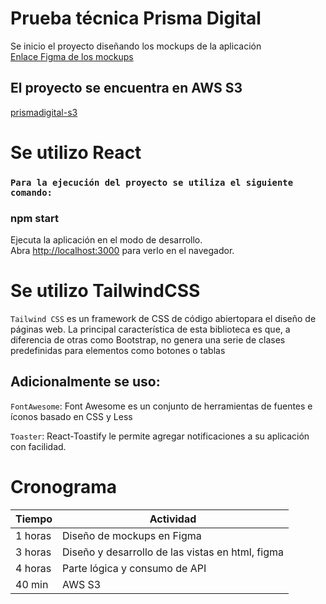 # Prueba técnica Prisma Digital

Se inicio el proyecto diseñando los mockups de la aplicación  
[Enlace Figma de los mockups](https://www.figma.com/proto/c4gJCNFhCPfCMW61zCBtWo/Untitled?node-id=1%3A2&scaling=min-zoom&page-id=0%3A1)

## El proyecto se encuentra en AWS S3

[prismadigital-s3](http://prismadigital-app.s3-website.us-east-2.amazonaws.com/)

# Se utilizo React

### `Para la ejecución del proyecto se utiliza el siguiente comando:`

### npm start

Ejecuta la aplicación en el modo de desarrollo.\
Abra [http://localhost:3000](http://localhost:3000) para verlo en el navegador.

# Se utilizo TailwindCSS

`Tailwind CSS` es un framework de CSS de código abierto​ para el diseño de páginas web. La principal característica de esta biblioteca es que, a diferencia de otras como Bootstrap, no genera una serie de clases predefinidas para elementos como botones o tablas

## Adicionalmente se uso:

`FontAwesome`: Font Awesome es un conjunto de herramientas de fuentes e íconos basado en CSS y Less

`Toaster`: React-Toastify le permite agregar notificaciones a su aplicación con facilidad.

# Cronograma

| Tiempo  | Actividad                                        |
| ------- | ------------------------------------------------ |
| 1 horas | Diseño de mockups en Figma                       |
| 3 horas | Diseño y desarrollo de las vistas en html, figma |
| 4 horas | Parte lógica y consumo de API                    |
| 40 min  | AWS S3                                           |
